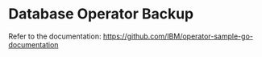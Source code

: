 # Database Operator Backup

Refer to the documentation: https://github.com/IBM/operator-sample-go-documentation